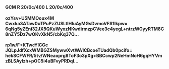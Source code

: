#### GCM R 20/0c/400 L 20/0c/400
**ozYsv+U5MMOoux4M**<br/>**Cwxka3ATaw0uTPuPzZUSLtIHIuAyMGsDvmoVFS1lkpw=**<br/>**6qNg5yZEni32JX5QKuWyxzNKwdirmzpCVee3c4yegL+ntrzWGyyRTM8C8nZY5Dz7wOKvXkN5/cbKq37Q...**<br/><br/>
**rp1w/F+KTwcYlCGc**<br/>**JQLpJdfXcxWMBGZSMywwXvtWA1CBcoeTUadQb0pcifo=**<br/>**hekSCFWFR/5tv/WNeaoprg8ToF3o3pXg+BBCcwp2NeHmNoH6gqHYVmzBLSAyIzh+pOC5i4uBFvyPRDqI...**